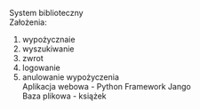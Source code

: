 System biblioteczny<br />
Założenia:
1. wypożycznaie
2. wyszukiwanie
3. zwrot
4. logowanie
5. anulowanie wypożyczenia<br />
Aplikacja webowa - Python Framework Jango<br />
Baza plikowa - książek<br />

